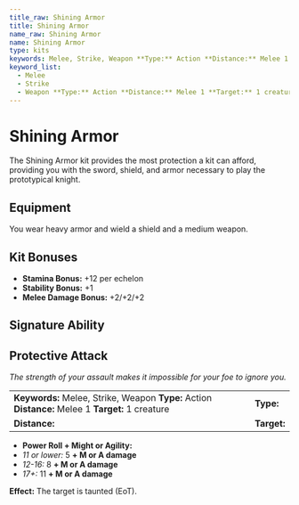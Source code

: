```yaml
---
title_raw: Shining Armor
title: Shining Armor
name_raw: Shining Armor
name: Shining Armor
type: kits
keywords: Melee, Strike, Weapon **Type:** Action **Distance:** Melee 1 **Target:** 1 creature
keyword_list:
  - Melee
  - Strike
  - Weapon **Type:** Action **Distance:** Melee 1 **Target:** 1 creature
---
```


# Shining Armor

The Shining Armor kit provides the most protection a kit can afford, providing you with the sword, shield, and armor necessary to play the prototypical knight.

## Equipment

You wear heavy armor and wield a shield and a medium weapon.

## Kit Bonuses

- **Stamina Bonus:** +12 per echelon
- **Stability Bonus:** +1
- **Melee Damage Bonus:** +2/+2/+2

## Signature Ability

## Protective Attack

*The strength of your assault makes it impossible for your foe to ignore you.*

|                                                                                                   |             |
| :------------------------------------------------------------------------------------------------ | :---------- |
| **Keywords:** Melee, Strike, Weapon **Type:** Action **Distance:** Melee 1 **Target:** 1 creature | **Type:**   |
| **Distance:**                                                                                     | **Target:** |

- **Power Roll + Might or Agility:**
- *11 or lower:* 5 **+ M or A damage**
- *12-16:* 8 **+ M or A damage**
- *17+:* 11 **+ M or A damage**

**Effect:** The target is taunted (EoT).
